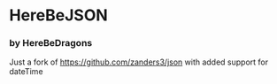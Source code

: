 <h1>HereBeJSON</h1>
<h3>by HereBeDragons</h3>

Just a fork of https://github.com/zanders3/json with added support for dateTime